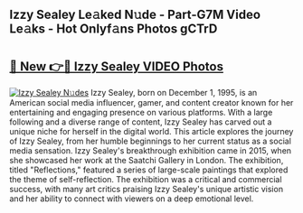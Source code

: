 ## Izzy Sealey Le𝚊ked N𝚞de - Part-G7M Video Le𝚊ks - Hot Onlyf𝚊ns Photos gCTrD

# <h2><a href="http://ac32813.deff.icu/?id=Izzy+Sealey">🔗 New 👉🔴 Izzy Sealey VIDEO Photos</a></h2>

[![Izzy Sealey N𝚞des](https://i.imgur.com/rIISA9y.gif)](http://ac32813.deff.icu/?id=Izzy+Sealey)
Izzy Sealey, born on December 1, 1995, is an American social media influencer, gamer, and content creator known for her entertaining and engaging presence on various platforms. With a large following and a diverse range of content, Izzy Sealey has carved out a unique niche for herself in the digital world. This article explores the journey of Izzy Sealey, from her humble beginnings to her current status as a social media sensation. Izzy Sealey's breakthrough exhibition came in 2015, when she showcased her work at the Saatchi Gallery in London. The exhibition, titled "Reflections," featured a series of large-scale paintings that explored the theme of self-reflection. The exhibition was a critical and commercial success, with many art critics praising Izzy Sealey's unique artistic vision and her ability to connect with viewers on a deep emotional level.
